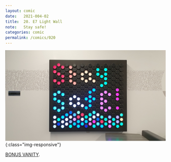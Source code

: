 ```yaml
---
layout: comic
date:   2021-004-02
title:  20. E7 Light Wall
note:   Stay safe!
categories: comic
permalink: /comics/020
---
```

![PAGE 020](/comics/020-qX168e0v7ok8KwwJ-flT5pmfMN6IjzjUq.jpg){:class="img-responsive"}

[]()

[BONUS VANITY](/comics/020_Bonus-0qgoNdQCvoSWFaxh-qL8GuJD6aQVfTSxe.jpg).

